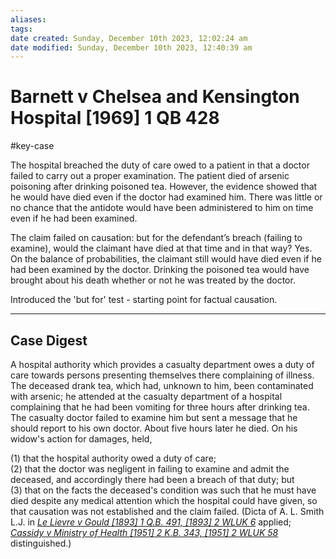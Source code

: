 ```yaml
---
aliases: 
tags: 
date created: Sunday, December 10th 2023, 12:02:24 am
date modified: Sunday, December 10th 2023, 12:40:39 am
---
```


# Barnett v Chelsea and Kensington Hospital [1969] 1 QB 428

#key-case

The hospital breached the duty of care owed to a patient in that a doctor failed to carry out a proper examination. The patient died of arsenic poisoning after drinking poisoned tea. However, the evidence showed that he would have died even if the doctor had examined him. There was little or no chance that the antidote would have been administered to him on time even if he had been examined.

The claim failed on causation: but for the defendant’s breach (failing to examine), would the claimant have died at that time and in that way? Yes. On the balance of probabilities, the claimant still would have died even if he had been examined by the doctor. Drinking the poisoned tea would have brought about his death whether or not he was treated by the doctor.

Introduced the 'but for' test - starting point for factual causation.

---

## Case Digest

A hospital authority which provides a casualty department owes a duty of care towards persons presenting themselves there complaining of illness. The deceased drank tea, which had, unknown to him, been contaminated with arsenic; he attended at the casualty department of a hospital complaining that he had been vomiting for three hours after drinking tea. The casualty doctor failed to examine him but sent a message that he should report to his own doctor. About five hours later he died. On his widow's action for damages, held,

(1) that the hospital authority owed a duty of care;  
(2) that the doctor was negligent in failing to examine and admit the deceased, and accordingly there had been a breach of that duty; but  
(3) that on the facts the deceased's condition was such that he must have died despite any medical attention which the hospital could have given, so that causation was not established and the claim failed. (Dicta of A. L. Smith L.J. in _[Le Lievre v Gould [1893] 1 Q.B. 491, [1893] 2 WLUK 6](https://uk.westlaw.com/Document/ID805FEE0E42711DA8FC2A0F0355337E9/View/FullText.html?originationContext=document&transitionType=DocumentItem&ppcid=5a8d69dc46a340c5bc02b0c9cd3e372e&contextData=(sc.Search))_ applied; _[Cassidy v Ministry of Health [1951] 2 K.B. 343, [1951] 2 WLUK 58](https://uk.westlaw.com/Document/I83235800E42711DA8FC2A0F0355337E9/View/FullText.html?originationContext=document&transitionType=DocumentItem&ppcid=5a8d69dc46a340c5bc02b0c9cd3e372e&contextData=(sc.Search))_ distinguished.)
